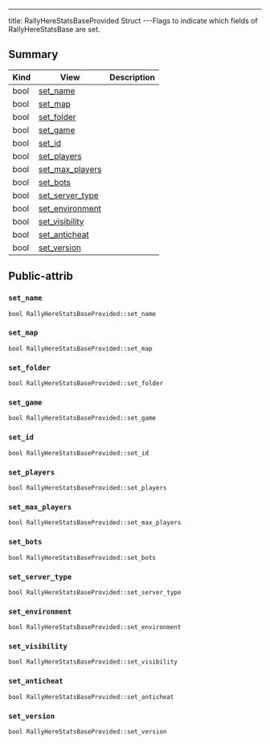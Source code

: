 ---
title: RallyHereStatsBaseProvided Struct
---Flags to indicate which fields of RallyHereStatsBase are set.

## Summary
| Kind | View | Description |
|------|------|-------------|
|bool|[set_name](/game-host-adapter/structrallyherestatsbaseprovidedxml/#structRallyHereStatsBaseProvided_1a70b50056cd9db575a09b3dd5c47c847d)||
|bool|[set_map](/game-host-adapter/structrallyherestatsbaseprovidedxml/#structRallyHereStatsBaseProvided_1a6dbbb6e65798bf04bc56da1c2438b8bf)||
|bool|[set_folder](/game-host-adapter/structrallyherestatsbaseprovidedxml/#structRallyHereStatsBaseProvided_1a05c7e417d5050b4c21707c76db514f7e)||
|bool|[set_game](/game-host-adapter/structrallyherestatsbaseprovidedxml/#structRallyHereStatsBaseProvided_1a3060a9786daf417fdfe93816486e4f6e)||
|bool|[set_id](/game-host-adapter/structrallyherestatsbaseprovidedxml/#structRallyHereStatsBaseProvided_1a58fc7c337cb05576da7a81ef7bc1f910)||
|bool|[set_players](/game-host-adapter/structrallyherestatsbaseprovidedxml/#structRallyHereStatsBaseProvided_1af1521128122c308c99810b8587bfaace)||
|bool|[set_max_players](/game-host-adapter/structrallyherestatsbaseprovidedxml/#structRallyHereStatsBaseProvided_1ac38b1192aad62dd944bd79a266286031)||
|bool|[set_bots](/game-host-adapter/structrallyherestatsbaseprovidedxml/#structRallyHereStatsBaseProvided_1a55c01054d81d6d876701a62dc523f39f)||
|bool|[set_server_type](/game-host-adapter/structrallyherestatsbaseprovidedxml/#structRallyHereStatsBaseProvided_1a1ea93d313c3efa5163b487fdcc455a3a)||
|bool|[set_environment](/game-host-adapter/structrallyherestatsbaseprovidedxml/#structRallyHereStatsBaseProvided_1a53b08569f29bffc246d002094d2dab0f)||
|bool|[set_visibility](/game-host-adapter/structrallyherestatsbaseprovidedxml/#structRallyHereStatsBaseProvided_1a69ba05b3e727896ae3c2f113c7f2cdcc)||
|bool|[set_anticheat](/game-host-adapter/structrallyherestatsbaseprovidedxml/#structRallyHereStatsBaseProvided_1a9de344dab9dd4609e6223c8cdfc7d2f6)||
|bool|[set_version](/game-host-adapter/structrallyherestatsbaseprovidedxml/#structRallyHereStatsBaseProvided_1a89bebf45e863b3596988bfe3247fb9c8)||
## Public-attrib



### `set_name` <a id="structRallyHereStatsBaseProvided_1a70b50056cd9db575a09b3dd5c47c847d"></a>

`bool RallyHereStatsBaseProvided::set_name`






### `set_map` <a id="structRallyHereStatsBaseProvided_1a6dbbb6e65798bf04bc56da1c2438b8bf"></a>

`bool RallyHereStatsBaseProvided::set_map`






### `set_folder` <a id="structRallyHereStatsBaseProvided_1a05c7e417d5050b4c21707c76db514f7e"></a>

`bool RallyHereStatsBaseProvided::set_folder`






### `set_game` <a id="structRallyHereStatsBaseProvided_1a3060a9786daf417fdfe93816486e4f6e"></a>

`bool RallyHereStatsBaseProvided::set_game`






### `set_id` <a id="structRallyHereStatsBaseProvided_1a58fc7c337cb05576da7a81ef7bc1f910"></a>

`bool RallyHereStatsBaseProvided::set_id`






### `set_players` <a id="structRallyHereStatsBaseProvided_1af1521128122c308c99810b8587bfaace"></a>

`bool RallyHereStatsBaseProvided::set_players`






### `set_max_players` <a id="structRallyHereStatsBaseProvided_1ac38b1192aad62dd944bd79a266286031"></a>

`bool RallyHereStatsBaseProvided::set_max_players`






### `set_bots` <a id="structRallyHereStatsBaseProvided_1a55c01054d81d6d876701a62dc523f39f"></a>

`bool RallyHereStatsBaseProvided::set_bots`






### `set_server_type` <a id="structRallyHereStatsBaseProvided_1a1ea93d313c3efa5163b487fdcc455a3a"></a>

`bool RallyHereStatsBaseProvided::set_server_type`






### `set_environment` <a id="structRallyHereStatsBaseProvided_1a53b08569f29bffc246d002094d2dab0f"></a>

`bool RallyHereStatsBaseProvided::set_environment`






### `set_visibility` <a id="structRallyHereStatsBaseProvided_1a69ba05b3e727896ae3c2f113c7f2cdcc"></a>

`bool RallyHereStatsBaseProvided::set_visibility`






### `set_anticheat` <a id="structRallyHereStatsBaseProvided_1a9de344dab9dd4609e6223c8cdfc7d2f6"></a>

`bool RallyHereStatsBaseProvided::set_anticheat`






### `set_version` <a id="structRallyHereStatsBaseProvided_1a89bebf45e863b3596988bfe3247fb9c8"></a>

`bool RallyHereStatsBaseProvided::set_version`







